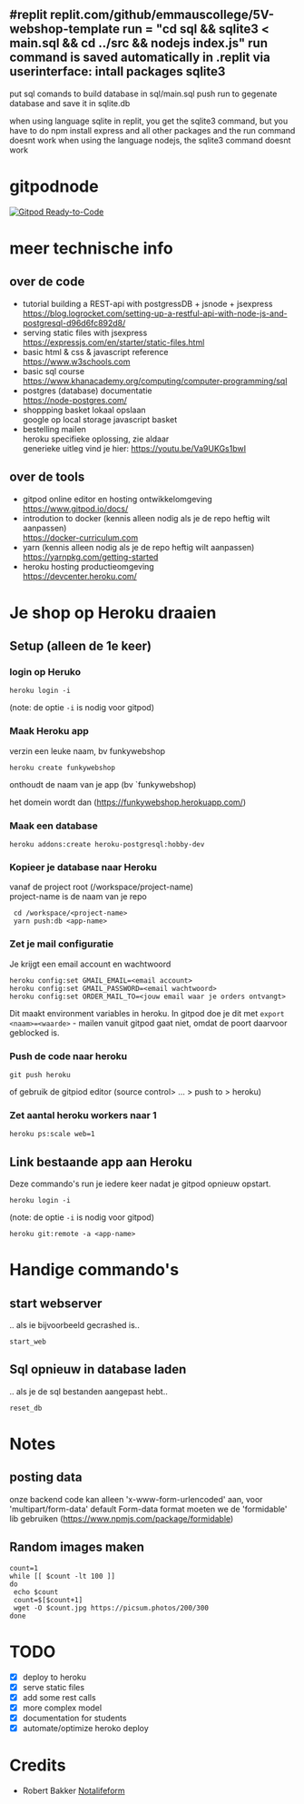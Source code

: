 #replit
replit.com/github/emmauscollege/5V-webshop-template
run = "cd sql && sqlite3 < main.sql && cd ../src && nodejs index.js"
run command is saved automatically in .replit
via userinterface: intall packages sqlite3
--
put sql comands to build database in sql/main.sql
push run to gegenate database and save it in sqlite.db

when using language sqlite in replit, you get the sqlite3 command,
but you have to do npm install express and all other packages
and the run command doesnt work
when using the language nodejs, the sqlite3 command doesnt work
 





# gitpodnode

[![Gitpod Ready-to-Code](https://img.shields.io/badge/Gitpod-ready--to--code-blue?logo=gitpod)](https://gitpod.io/#https://github.com/Notalifeform/gitpodnode)

# meer technische info 
## over de code
* tutorial building a REST-api with postgressDB + jsnode + jsexpress\
https://blog.logrocket.com/setting-up-a-restful-api-with-node-js-and-postgresql-d96d6fc892d8/
* serving static files with jsexpress\
https://expressjs.com/en/starter/static-files.html
* basic html & css & javascript reference\
https://www.w3schools.com
* basic sql course\
https://www.khanacademy.org/computing/computer-programming/sql
* postgres (database) documentatie\
https://node-postgres.com/
* shoppping basket lokaal opslaan\
google op local storage javascript basket
* bestelling mailen\
heroku specifieke oplossing, zie aldaar\
generieke uitleg vind je hier: https://youtu.be/Va9UKGs1bwI


## over de tools
* gitpod online editor en hosting ontwikkelomgeving\
https://www.gitpod.io/docs/
* introdution to docker (kennis alleen nodig als je de repo heftig wilt aanpassen)\
https://docker-curriculum.com
* yarn (kennis alleen nodig als je de repo heftig wilt aanpassen)\
https://yarnpkg.com/getting-started
* heroku hosting productieomgeving\
https://devcenter.heroku.com/



# Je shop op Heroku draaien

## Setup (alleen de 1e keer)

### login op Heruko

```
heroku login -i
```

(note: de optie `-i` is nodig voor gitpod) 

### Maak Heroku app

verzin een leuke naam, bv funkywebshop

```
heroku create funkywebshop
```

onthoudt de naam van je app (bv `funkywebshop)

het domein wordt dan (https://funkywebshop.herokuapp.com/)

### Maak een database

```
heroku addons:create heroku-postgresql:hobby-dev
```

### Kopieer je database naar Heroku

vanaf de project root (/workspace/project-name)\
project-name is de naam van je repo

```
 cd /workspace/<project-name>
 yarn push:db <app-name>
```

### Zet je mail configuratie

Je krijgt een email account en wachtwoord 

```
heroku config:set GMAIL_EMAIL=<email account>
heroku config:set GMAIL_PASSWORD=<email wachtwoord>
heroku config:set ORDER_MAIL_TO=<jouw email waar je orders ontvangt>
```

Dit maakt environment variables in heroku. In gitpod doe je dit met `export  <naam>=<waarde>`  - mailen vanuit gitpod gaat niet, omdat de poort daarvoor geblocked is. 



### Push de code naar heroku

```
git push heroku
```

 of gebruik de gitpiod editor (source control> ... > push to > heroku)

### Zet aantal heroku workers naar 1

```
heroku ps:scale web=1
```

## Link bestaande app aan Heroku
Deze commando's run je iedere keer nadat je gitpod opnieuw opstart.

```
heroku login -i
```

(note: de optie `-i` is nodig voor gitpod) 

```
heroku git:remote -a <app-name>
```

# Handige commando's

## start webserver 

.. als ie bijvoorbeeld gecrashed is..

```
start_web
```
## Sql opnieuw in database laden

.. als je de sql bestanden aangepast hebt..

```
reset_db
```


# Notes

## posting data 

onze backend code kan alleen 'x-www-form-urlencoded' aan, voor 'multipart/form-data' default Form-data format moeten we de 'formidable' lib gebruiken 
(https://www.npmjs.com/package/formidable)


## Random images maken

```
count=1
while [[ $count -lt 100 ]]
do
 echo $count
 count=$[$count+1]
 wget -O $count.jpg https://picsum.photos/200/300
done
```


# TODO

- [X] deploy to heroku
- [X] serve static files
- [x] add some rest calls
- [x] more complex model
- [x] documentation for students
- [x] automate/optimize heroko deploy

# Credits

-  Robert Bakker [Notalifeform](https://www.gihub.com/Notalifeform)
